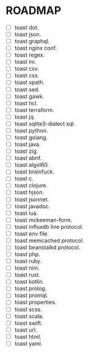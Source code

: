 # ROADMAP

- [ ] toast dot.
- [ ] toast json.
- [ ] toast graphql.
- [ ] toast nginx conf.
- [ ] toast regex.
- [ ] toast ini.
- [ ] toast csv.
- [ ] toast css.
- [ ] toast xpath.
- [ ] toast sed.
- [ ] toast gawk.
- [ ] toast hcl.
- [ ] toast terraform.
- [ ] toast jq.
- [ ] toast sqlite3-dialect sql.
- [ ] toast python.
- [ ] toast golang.
- [ ] toast java.
- [ ] toast zig.
- [ ] toast abnf.
- [ ] toast algol60.
- [ ] toast brainfuck.
- [ ] toast c.
- [ ] toast clojure.
- [ ] toast hjson.
- [ ] toast jsonnet.
- [ ] toast javadoc.
- [ ] toast lua.
- [ ] toast mckeeman-form.
- [ ] toast influxdb line protocol.
- [ ] toast env file.
- [ ] toast memcached protocol.
- [ ] toast beanstalkd protocol.
- [ ] toast php.
- [ ] toast ruby.
- [ ] toast nim.
- [ ] toast rust.
- [ ] toast kotlin.
- [ ] toast prolog.
- [ ] toast promql.
- [ ] toast properties.
- [ ] toast scss.
- [ ] toast scala.
- [ ] toast swift.
- [ ] toast url.
- [ ] toast html.
- [ ] toast yaml.
